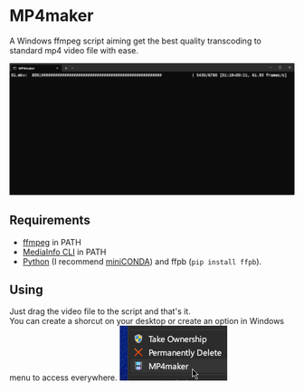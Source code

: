 # MP4maker
A Windows ffmpeg script aiming get the best quality transcoding to standard mp4 video file with ease.

![MP4maker screenshot](https://raw.githubusercontent.com/arthurmv/MP4maker/main/img/screenshot.png "MP4maker screenshot")
## Requirements
* [ffmpeg](https://ffmpeg.org/download.html#build-windows) in PATH
* [MediaInfo CLI](https://mediaarea.net/en/MediaInfo/Download/Windows) in PATH
* [Python](https://www.python.org/downloads/windows/) (I recommend [miniCONDA](https://docs.conda.io/projects/miniconda/en/latest/index.html)) and ffpb (`pip install ffpb`).

## Using
Just drag the video file to the script and that's it.\
You can create a shorcut on your desktop or create an option in Windows menu to access everywhere. ![Menu screenshot](https://raw.githubusercontent.com/arthurmv/MP4maker/main/img/menu.png "Menu screenshot")
